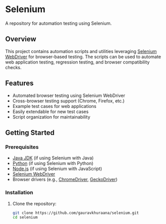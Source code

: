 # Selenium

A repository for automation testing using Selenium.

## Overview

This project contains automation scripts and utilities leveraging [Selenium WebDriver](https://www.selenium.dev/) for browser-based testing. The scripts can be used to automate web application testing, regression testing, and browser compatibility checks.

## Features

- Automated browser testing using Selenium WebDriver
- Cross-browser testing support (Chrome, Firefox, etc.)
- Example test cases for web applications
- Easily extendable for new test cases
- Script organization for maintainability

## Getting Started

### Prerequisites

- [Java JDK](https://www.oracle.com/java/technologies/javase-downloads.html) (if using Selenium with Java)
- [Python](https://www.python.org/) (if using Selenium with Python)
- [Node.js](https://nodejs.org/) (if using Selenium with JavaScript)
- [Selenium WebDriver](https://www.selenium.dev/downloads/)
- Browser drivers (e.g., [ChromeDriver](https://chromedriver.chromium.org/), [GeckoDriver](https://github.com/mozilla/geckodriver))

### Installation

1. Clone the repository:
   ```bash
   git clone https://github.com/gauravkhuraana/selenium.git
   cd selenium
